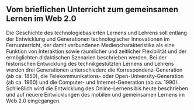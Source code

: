 <!-- filename: 00_Geschichte_des_Fernunterrichts.md -->
<!-- title: Geschichte des Fernunterrichts -->

<!-- tags: #fernunterrichtsgeschichte,#einfuehrung,#geschichte -->
<!-- authors: Olaf Zawacki-Richter -->

## Vom brieflichen Unterricht zum gemeinsamen Lernen im Web 2.0

Die Geschichte des technologiebasierten Lernens und Lehrens soll entlang der Entwicklung und Generationen technologischer Innovationen im Fernunterricht, der damit verbundenen Mediencharakteristika als eine Funktion von Interaktion sowie räumlicher und zeitlicher Flexibilität und der ermöglichten didaktischen Szenarien beschrieben werden. Bei der historischen Entwicklung des technikgestützten Lernens und Lehrens werden drei Generationen unterschieden: die Korrespondenz-Generation (ab ca. 1850), die Telekommunikations- oder Open-University-Generation (ab ca. 1960) und die Computer- und Internet-Generation (ab ca. 1990). Schließlich wird die Entwicklung des Online-Lernens bis heute beschrieben und auf neuere Entwicklungen des mobilen und gemeinsamen Lernens im Web 2.0 eingegangen.

